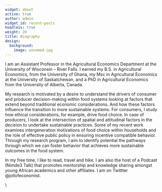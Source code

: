 ```yaml
---
widget: about
active: true
author: admin
widget_id: recent-posts
headless: true
weight: 20
title: Biography
design:
  background:
    image: unnamed.jpg
---
```

<!--StartFragment-->

I am an Assistant Professor in the Agricultural Economics Department at the University of Wisconsin – River Falls. I earned my B.S. in Agricultural Economics, from the University of Ghana, my Msc in Agricultural Economics at the University of Saskatchewan, and a PhD in Agricultural Economics from the University of Alberta, Canada.

My research is motivated by a desire to understand the drivers of consumer and producer decision-making within food systems looking at factors that extend beyond traditional economic considerations. And how these factors influence the transition to more sustainable systems. For consumers, I study how ethical considerations, for example, drive food choice. In case of producers, I look at the intersection of spatial and attitudinal factors in the decision to undertake sustainable practices. Some of my recent work examines intergeneration motivations of food choice within households and the role of effective public policy in ensuring incentive compatible behavior. Through my research program, I aim to identify potential the pathways through which we can foster behavior that achieves more sustainable outcomes in the food system.

In my free time, I like to read, travel and hike. I am also the host of a Podcast (Nimde3 Talk) that promotes mentorship and knowledge sharing amongst young African academics and other affiliates. I am on Twittter @jollofeconomist.

\
<!--EndFragment-->